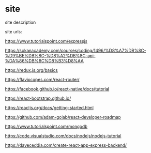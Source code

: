 # site
site description

site
urls:

https://www.tutorialspoint.com/expressjs

https://sokanacademy.com/courses/coding/1496/%D8%A7%DB%8C-%D9%BE%DB%8C-%D8%A2%DB%8C-api-%DA%86%DB%8C%D8%B3%D8%AA

https://redux.js.org/basics

https://flaviocopes.com/react-router/

https://facebook.github.io/react-native/docs/tutorial

https://react-bootstrap.github.io/

https://reactjs.org/docs/getting-started.html

https://github.com/adam-golab/react-developer-roadmap

https://www.tutorialspoint.com/mongodb

https://code.visualstudio.com/docs/nodejs/nodejs-tutorial

https://daveceddia.com/create-react-app-express-backend/

